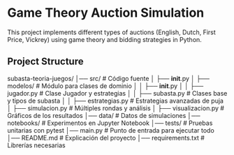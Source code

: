 # Game Theory Auction Simulation

This project implements different types of auctions (English, Dutch, First Price, Vickrey) using game theory and bidding strategies in Python.

## Project Structure

subasta-teoria-juegos/
│── src/                     # Código fuente
│   ├── __init__.py
│   ├── modelos/             # Módulo para clases de dominio
│   │   ├── __init__.py
│   │   ├── jugador.py       # Clase Jugador y estrategias
│   │   ├── subasta.py       # Clases base y tipos de subasta
│   │   ├── estrategias.py   # Estrategias avanzadas de puja
│   ├── simulacion.py        # Múltiples rondas y análisis
│   ├── visualizacion.py     # Gráficos de los resultados
│── data/                    # Datos de simulaciones
│── notebooks/               # Experimentos en Jupyter Notebook
│── tests/                   # Pruebas unitarias con pytest
│── main.py                  # Punto de entrada para ejecutar todo
│── README.md                # Explicación del proyecto
│── requirements.txt         # Librerías necesarias
